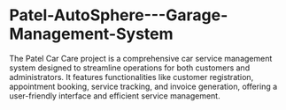 # Patel-AutoSphere---Garage-Management-System
The Patel Car Care project is a comprehensive car service management system designed to streamline operations for both customers and administrators. It features functionalities like customer registration, appointment booking, service tracking, and invoice generation, offering a user-friendly interface and efficient service management.
